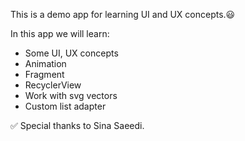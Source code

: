 This is a demo app for learning UI and UX concepts.😃

In this app we will learn: 

  - Some UI, UX concepts
  - Animation
  - Fragment
  - RecyclerView
  - Work with svg vectors
  - Custom list adapter
  
✅ Special thanks to Sina Saeedi.

